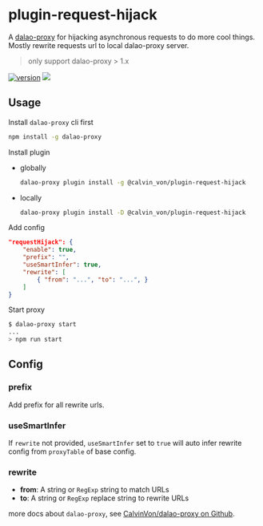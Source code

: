 # plugin-request-hijack

A [dalao-proxy](https://github.com/CalvinVon/dalao-proxy) for hijacking asynchronous requests to do more cool things. Mostly rewrite requests url to local dalao-proxy server.

> only support dalao-proxy > 1.x

[![version](https://img.shields.io/npm/v/@calvin_von/plugin-request-hijack.svg)](https://www.npmjs.com/package/@calvin_von/plugin-request-hijack)
[![](https://img.shields.io/npm/dt/@calvin_von/plugin-request-hijack.svg)](https://github.com/CalvinVon/dalao-proxy/tree/master/packages/@calvin_von/plugin-request-hijack)

## Usage

Install `dalao-proxy` cli first

```bash
npm install -g dalao-proxy
```

Install plugin

- globally

  ```bash
  dalao-proxy plugin install -g @calvin_von/plugin-request-hijack
  ```

- locally

  ```bash
  dalao-proxy plugin install -D @calvin_von/plugin-request-hijack
  ```

Add config

```json
"requestHijack": {
    "enable": true,
    "prefix": "",
    "useSmartInfer": true,
    "rewrite": [
        { "from": "...", "to": "...", }
    ]
}
```

Start proxy

```bash
$ dalao-proxy start
...
> npm run start
```

## Config

### prefix

Add prefix for all rewrite urls.

### useSmartInfer

If `rewrite` not provided, `useSmartInfer` set to `true` will auto infer rewrite config from `proxyTable` of base config.

### rewrite

- **from**: A string or `RegExp` string to match URLs
- **to**: A string or `RegExp` replace string to rewrite URLs


more docs about `dalao-proxy`, see [CalvinVon/dalao-proxy on Github](https://github.com/CalvinVon/dalao-proxy).
